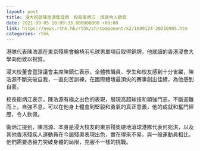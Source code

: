 ```yaml
---
layout: post
title: 浸大祝賀陳浩源奪獎牌　校長衞炳江：成就令人欽佩
date: 2021-09-05 10:09:33.000000000 +08:00
link: https://news.rthk.hk/rthk/ch/component/k2/1609124-20210905.htm
categories: rthk
---
```


港隊代表陳浩源在東京殘奧會輪椅羽毛球男單項目取得銅牌，他就讀的香港浸會大學向他致以祝賀。

浸大校董會暨諮議會主席陳鎮仁表示，全體教職員、學生和校友感到十分雀躍，陳浩源不斷突破自我，一直刻苦訓練，在國際體壇最頂尖的賽事創出佳績，為他感到自豪。

校長衞炳江表示，陳浩源有極之出色的表現，展現高超球技和頑強鬥志，不斷迎難而上，自強不息，可以在他身上體會到堅毅和勇氣的真正意義，他的成就和奮鬥經歷，令人欽佩。

衞炳江提到，陳浩源、本身是浸大校友的東京殘奧硬地滾球港隊代表何宛淇，以及其他香港殘疾人運動員在今屆殘奧表現出色，實在得來不易，與一般運動員相比，他們需要憑毅力突破身體的局限，克服不一樣的挑戰。
